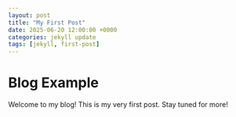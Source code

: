 ```yaml
---
layout: post
title: "My First Post"
date: 2025-06-20 12:00:00 +0000
categories: jekyll update
tags: [jekyll, first-post]
---
```


# Blog Example
Welcome to my blog! This is my very first post. Stay tuned for more!